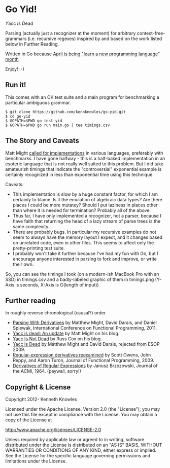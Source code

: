 Go Yid!
=======

*Y*acc *I*s *D*ead

Parsing (actually just a recognizer at the moment) for 
arbitrary context-free-grammars (i.e. recursive regexes) 
inspired by and based on the work listed below in Further Reading.

Written in Go because [April is being "learn a new programming language" month](http://matt.might.net/articles/programmers-resolutions/) 

Enjoy! :-)


Run it!
-------

This comes with an OK test suite and a main program for benchmarking
a particular ambiguous grammar.

    $ git clone https://github.com/kennknowles/go-yid.git
    $ cd go-yid
    $ GOPATH=$PWD go test yid
    $ GOPATH=$PWD go run main.go | tee timings.csv


The Story and Caveats
---------------------

Matt Might [called for implementations](http://matt.might.net/articles/parsing-with-derivatives/) 
in various languages, preferably with benchmarks. I have gone halfway - this is a half-baked implementation in
an esoteric language that is not really well suited to this problem. But I
did take amateurish timings that indicate the "controversial" exponential
example is certainly recognized in less than exponential time using this technique.

Caveats:

 - This implementation is slow by a huge constant factor, for which I am
   certainly to blame. Is it the emulation of algebraic data types? Are
   there places I could be more mutatey? Should I put laziness in places
   other than where it is needed for termination? Probably all of the above.
 - Thus far, I have only implemented a recognizer, not a parser, because I 
   have faith that returning the head of a lazy stream of parse trees 
   is the same complexity.
 - There are probably bugs. In particular my recursive examples do not seem 
   to always have the memory layout I expect, and it changes based on 
   unrelated code, even in other files. This seems to affect only
   the pretty-printing test suite.
 - I probably won't take it further because I've had my fun with Go, but I
   encourage anyone interested in parsing to fork and improve, or write
   their own.

So, you can see the timings I took (on a modern-ish MacBook Pro with an SSD) in timings.csv
and a badly-labeled graphic of them in timings.png (Y-Axis is seconds, X-Axis is O(length of input))


Further reading
---------------

In roughly reverse chronological (causal?) order.

 * [Parsing With Derivatives](http://matt.might.net/papers/might2011derivatives.pdf) by Matthew Might, David Darais, and Daniel Spiewak, International Conference on Functional Programming, 2011.
 * [Yacc is dead: An update](http://matt.might.net/articles/parsing-with-derivatives/) by Matt Might on his blog.
 * [Yacc Is Not Dead](http://research.swtch.com/yaccalive) by Russ Cox on his blog.
 * [Yacc Is Dead](http://arxiv.org/abs/1010.5023) by Matthew Might and David Darais, rejected from ESOP 2009.
 * [Regular-expression derivatives reexamined](http://www.ccs.neu.edu/home/turon/re-deriv.pdf) by Scott Owens, John Reppy, and Aaron Turon, Journal of Functional Programming, 2009.
 * [Derivatives of Regular Expressions](http://dl.acm.org/citation.cfm?id=321249) by Janusz Brzozowski, Journal of the ACMi, 1964. (paywall, sorry!)


Copyright & License
-------------------
Copyright 2012- Kenneth Knowles

Licensed under the Apache License, Version 2.0 (the "License"); you may not use
this file except in compliance with the License. You may obtain a copy of the
License at

http://www.apache.org/licenses/LICENSE-2.0

Unless required by applicable law or agreed to in writing, software distributed
under the License is distributed on an "AS IS" BASIS, WITHOUT WARRANTIES OR
CONDITIONS OF ANY KIND, either express or implied. See the License for the
specific language governing permissions and limitations under the License.



